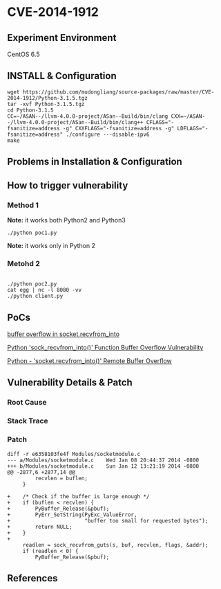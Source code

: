 # CVE-2014-1912

## Experiment Environment

CentOS 6.5

## INSTALL & Configuration

```
wget https://github.com/mudongliang/source-packages/raw/master/CVE-2014-1912/Python-3.1.5.tgz
tar -xvf Python-3.1.5.tgz
cd Python-3.1.5
CC=~/ASAN--/llvm-4.0.0-project/ASan--Build/bin/clang CXX=~/ASAN--/llvm-4.0.0-project/ASan--Build/bin/clang++ CFLAGS="-fsanitize=address -g" CXXFLAGS="-fsanitize=address -g" LDFLAGS="-fsanitize=address" ./configure ---disable-ipv6
make
```

## Problems in Installation & Configuration


## How to trigger vulnerability

### Method 1

**Note:** it works both Python2 and Python3

```
./python poc1.py
```

**Note:** it works only in Python 2

### Metohd 2

```

./python poc2.py
cat egg | nc -l 8080 -vv
./python client.py
```

## PoCs

[buffer overflow in socket.recvfrom_into](https://bugs.python.org/issue20246)

[Python 'sock_recvfrom_into()' Function Buffer Overflow Vulnerability](https://www.securityfocus.com/bid/65379/exploit)

[Python - 'socket.recvfrom_into()' Remote Buffer Overflow](https://www.exploit-db.com/exploits/31875/)

## Vulnerability Details & Patch

### Root Cause

### Stack Trace

### Patch

```
diff -r e6358103fe4f Modules/socketmodule.c
--- a/Modules/socketmodule.c	Wed Jan 08 20:44:37 2014 -0800
+++ b/Modules/socketmodule.c	Sun Jan 12 13:21:19 2014 -0800
@@ -2877,6 +2877,14 @@
         recvlen = buflen;
     }
 
+    /* Check if the buffer is large enough */
+    if (buflen < recvlen) {
+        PyBuffer_Release(&pbuf);
+        PyErr_SetString(PyExc_ValueError,
+                        "buffer too small for requested bytes");
+        return NULL;
+    }
+
     readlen = sock_recvfrom_guts(s, buf, recvlen, flags, &addr);
     if (readlen < 0) {
         PyBuffer_Release(&pbuf);
```

## References
